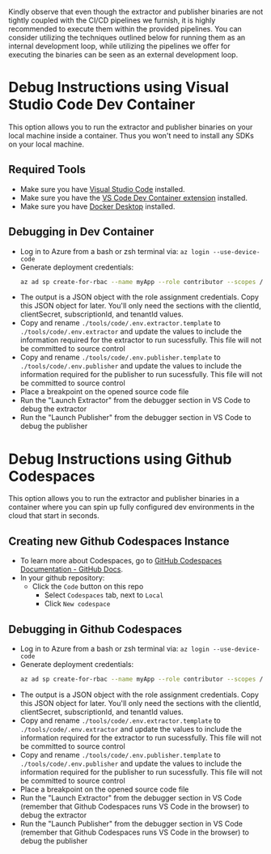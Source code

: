 Kindly observe that even though the extractor and publisher binaries are not tightly coupled with the CI/CD pipelines we furnish, it is highly recommended to execute them within the provided pipelines. You can consider utilizing the techniques outlined below for running them as an internal development loop, while utilizing the pipelines we offer for executing the binaries can be seen as an external development loop.

# Debug Instructions using Visual Studio Code Dev Container
This option allows you to run the extractor and publisher binaries on your local machine inside a container. Thus you won't need to install any SDKs on your local machine.

## Required Tools
* Make sure you have [Visual Studio Code](https://code.visualstudio.com/download) installed.
* Make sure you have the [VS Code Dev Container extension](https://marketplace.visualstudio.com/items?itemName=ms-vscode-remote.remote-containers) installed.
* Make sure you have [Docker Desktop](https://www.docker.com/products/docker-desktop/) installed. 

## Debugging in Dev Container
* Log in to Azure from a bash or zsh terminal via: `az login --use-device-code`
* Generate deployment credentials:  
  ```bash
  az ad sp create-for-rbac --name myApp --role contributor --scopes /subscriptions/{subscription-id}/resourceGroups/exampleRG --sdk-auth
  ```
* The output is a JSON object with the role assignment credentials. Copy this JSON object for later. You'll only need the sections with the clientId, clientSecret, subscriptionId, and tenantId values.
* Copy and rename `./tools/code/.env.extractor.template` to `./tools/code/.env.extractor` and update the values to include the information required for the extractor to run sucessfully. This file will not be committed to source control
* Copy and rename `./tools/code/.env.publisher.template` to `./tools/code/.env.publisher` and update the values to include the information required for the publisher to run sucessfully. This file will not be committed to source control
* Place a breakpoint on the opened source code file
* Run the "Launch Extractor" from the debugger section in VS Code to debug the extractor
* Run the "Launch Publisher" from the debugger section in VS Code to debug the publisher

# Debug Instructions using Github Codespaces
This option allows you to run the extractor and publisher binaries in a container where you can spin up fully configured dev environments in the cloud that start in seconds.

## Creating new Github Codespaces Instance

* To learn more about Codespaces, go to [GitHub Codespaces Documentation - GitHub Docs](https://docs.github.com/en/codespaces).
* In your github repository:
  * Click the `Code` button on this repo
    * Select `Codespaces` tab, next to `Local`
    * Click `New codespace`

## Debugging in Github Codespaces

* Log in to Azure from a bash or zsh terminal via: `az login --use-device-code`
* Generate deployment credentials:  
  ```bash
  az ad sp create-for-rbac --name myApp --role contributor --scopes /subscriptions/{subscription-id}/resourceGroups/exampleRG --sdk-auth
  ```
* The output is a JSON object with the role assignment credentials. Copy this JSON object for later. You'll only need the sections with the clientId, clientSecret, subscriptionId, and tenantId values.
* Copy and rename `./tools/code/.env.extractor.template` to `./tools/code/.env.extractor` and update the values to include the information required for the extractor to run sucessfully. This file will not be committed to source control
* Copy and rename `./tools/code/.env.publisher.template` to `./tools/code/.env.publisher` and update the values to include the information required for the publisher to run sucessfully. This file will not be committed to source control
* Place a breakpoint on the opened source code file
* Run the "Launch Extractor" from the debugger section in VS Code (remember that Github Codespaces runs VS Code in the browser) to debug the extractor
* Run the "Launch Publisher" from the debugger section in VS Code (remember that Github Codespaces runs VS Code in the browser) to debug the publisher

